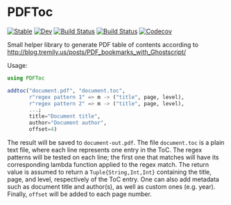 # PDFToc

[![Stable](https://img.shields.io/badge/docs-stable-blue.svg)](https://jagot.github.io/PDFToc.jl/stable)
[![Dev](https://img.shields.io/badge/docs-dev-blue.svg)](https://jagot.github.io/PDFToc.jl/dev)
[![Build Status](https://travis-ci.com/jagot/PDFToc.jl.svg?branch=master)](https://travis-ci.com/jagot/PDFToc.jl)
[![Build Status](https://ci.appveyor.com/api/projects/status/github/jagot/PDFToc.jl?svg=true)](https://ci.appveyor.com/project/jagot/PDFToc-jl)
[![Codecov](https://codecov.io/gh/jagot/PDFToc.jl/branch/master/graph/badge.svg)](https://codecov.io/gh/jagot/PDFToc.jl)

Small helper library to generate PDF table of contents according to http://blog.tremily.us/posts/PDF_bookmarks_with_Ghostscript/

Usage:

```julia
using PDFToc

addtoc("document.pdf", "document.toc",
       r"regex pattern 1" => m -> ("title", page, level),
       r"regex pattern 2" => m -> ("title", page, level),
       ...;
       title="Document title",
       author="Document author",
       offset=4)
```

The result will be saved to `document-out.pdf`. The file
`document.toc` is a plain text file, where each line represents one
entry in the ToC. The regex patterns will be tested on each line; the
first one that matches will have its corresponding lambda function
applied to the regex match. The return value is assumed to return a
`Tuple{String,Int,Int}` containing the title, page, and level,
respectively of the ToC entry. One can also add metadata such as
document title and author(s), as well as custom ones
(e.g. year). Finally, `offset` will be added to each page number.
